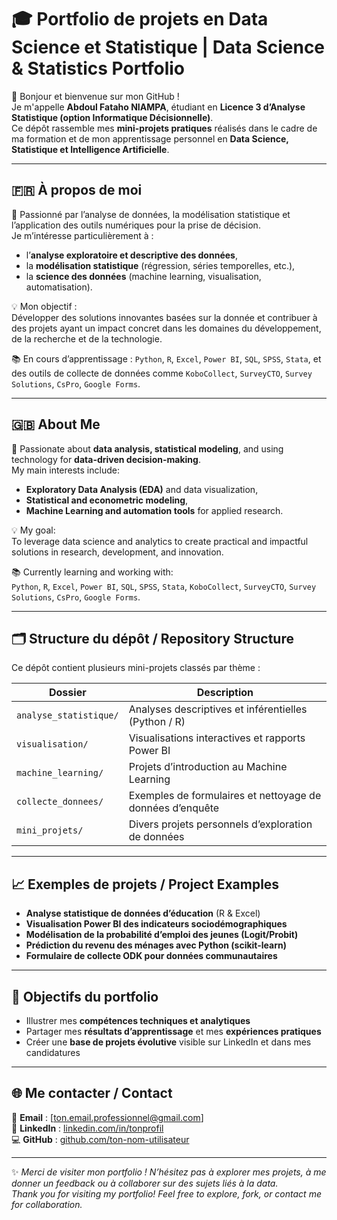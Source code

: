 # 🎓 Portfolio de projets en Data Science et Statistique | Data Science & Statistics Portfolio

👋 Bonjour et bienvenue sur mon GitHub !  
Je m'appelle **Abdoul Fataho NIAMPA**, étudiant en **Licence 3 d’Analyse Statistique (option Informatique Décisionnelle)**.  
Ce dépôt rassemble mes **mini-projets pratiques** réalisés dans le cadre de ma formation et de mon apprentissage personnel en **Data Science, Statistique et Intelligence Artificielle**.

---

## 🇫🇷 À propos de moi

🎯 Passionné par l’analyse de données, la modélisation statistique et l’application des outils numériques pour la prise de décision.  
Je m’intéresse particulièrement à :
- l’**analyse exploratoire et descriptive des données**,  
- la **modélisation statistique** (régression, séries temporelles, etc.),  
- la **science des données** (machine learning, visualisation, automatisation).  

💡 Mon objectif :  
Développer des solutions innovantes basées sur la donnée et contribuer à des projets ayant un impact concret dans les domaines du développement, de la recherche et de la technologie.

📚 En cours d’apprentissage :
`Python`, `R`, `Excel`, `Power BI`, `SQL`, `SPSS`, `Stata`, et des outils de collecte de données comme `KoboCollect`, `SurveyCTO`, `Survey Solutions`, `CsPro`, `Google Forms`.

---

## 🇬🇧 About Me

🎯 Passionate about **data analysis, statistical modeling**, and using technology for **data-driven decision-making**.  
My main interests include:
- **Exploratory Data Analysis (EDA)** and data visualization,  
- **Statistical and econometric modeling**,  
- **Machine Learning and automation tools** for applied research.

💡 My goal:  
To leverage data science and analytics to create practical and impactful solutions in research, development, and innovation.

📚 Currently learning and working with:  
`Python`, `R`, `Excel`, `Power BI`, `SQL`, `SPSS`, `Stata`, `KoboCollect`, `SurveyCTO`, `Survey Solutions`, `CsPro`, `Google Forms`.

---

## 🗂️ Structure du dépôt / Repository Structure

Ce dépôt contient plusieurs mini-projets classés par thème :

| Dossier | Description |
|----------|-------------|
| `analyse_statistique/` | Analyses descriptives et inférentielles (Python / R) |
| `visualisation/` | Visualisations interactives et rapports Power BI |
| `machine_learning/` | Projets d’introduction au Machine Learning |
| `collecte_donnees/` | Exemples de formulaires et nettoyage de données d’enquête |
| `mini_projets/` | Divers projets personnels d’exploration de données |

---

## 📈 Exemples de projets / Project Examples

- **Analyse statistique de données d’éducation** (R & Excel)  
- **Visualisation Power BI des indicateurs sociodémographiques**  
- **Modélisation de la probabilité d’emploi des jeunes (Logit/Probit)**  
- **Prédiction du revenu des ménages avec Python (scikit-learn)**  
- **Formulaire de collecte ODK pour données communautaires**

---

## 🧠 Objectifs du portfolio

- Illustrer mes **compétences techniques et analytiques**  
- Partager mes **résultats d’apprentissage** et mes **expériences pratiques**  
- Créer une **base de projets évolutive** visible sur LinkedIn et dans mes candidatures

---

## 🌐 Me contacter / Contact

📩 **Email** : [ton.email.professionnel@gmail.com]  
💼 **LinkedIn** : [linkedin.com/in/tonprofil](https://linkedin.com/in/tonprofil)  
💻 **GitHub** : [github.com/ton-nom-utilisateur](https://github.com/ton-nom-utilisateur)

---

✨ *Merci de visiter mon portfolio ! N’hésitez pas à explorer mes projets, à me donner un feedback ou à collaborer sur des sujets liés à la data.*  
*Thank you for visiting my portfolio! Feel free to explore, fork, or contact me for collaboration.*

